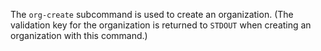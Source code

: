 The `org-create` subcommand is used to create an organization. (The
validation key for the organization is returned to `STDOUT` when
creating an organization with this command.)